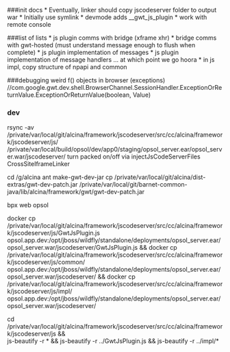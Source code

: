 ###init docs
	* Eventually, linker should copy jscodeserver folder to output war
	* Initially use symlink
	* devmode adds __gwt_js_plugin
	* work with remote console
	
###list of lists
	* js plugin comms with bridge (xframe xhr)
	* bridge comms with gwt-hosted (must understand message enough to flush when complete)
	* js plugin implementation of messages
	* js plugin implementation of message handlers
		... at which point we go hoora
	* in js impl, copy structure of npapi and common
	
###debugging weird f() objects in browser (exceptions)
//com.google.gwt.dev.shell.BrowserChannel.SessionHandler.ExceptionOrReturnValue.ExceptionOrReturnValue(boolean, Value)


### dev
rsync -av /private/var/local/git/alcina/framework/jscodeserver/src/cc/alcina/framework/jscodeserver/js/ /private/var/local/build/opsol/dev/app0/staging/opsol_server.ear/opsol_server.war/jscodeserver/
turn packed on/off via injectJsCodeServerFiles CrossSiteIframeLinker

cd /g/alcina
ant make-gwt-dev-jar
cp /private/var/local/git/alcina/dist-extras/gwt-dev-patch.jar /private/var/local/git/barnet-common-java/lib/alcina/framework/gwt/gwt-dev-patch.jar

bpx web opsol

docker cp /private/var/local/git/alcina/framework/jscodeserver/src/cc/alcina/framework/jscodeserver/js/GwtJsPlugin.js opsol.app.dev:/opt/jboss/wildfly/standalone/deployments/opsol_server.ear/opsol_server.war/jscodeserver/GwtJsPlugin.js &&
docker cp /private/var/local/git/alcina/framework/jscodeserver/src/cc/alcina/framework/jscodeserver/js/common/ opsol.app.dev:/opt/jboss/wildfly/standalone/deployments/opsol_server.ear/opsol_server.war/jscodeserver/ &&
docker cp /private/var/local/git/alcina/framework/jscodeserver/src/cc/alcina/framework/jscodeserver/js/impl/ opsol.app.dev:/opt/jboss/wildfly/standalone/deployments/opsol_server.ear/opsol_server.war/jscodeserver/

cd /private/var/local/git/alcina/framework/jscodeserver/src/cc/alcina/framework/jscodeserver/js && \
js-beautify -r * && js-beautify -r ../GwtJsPlugin.js && js-beautify -r ../impl/*